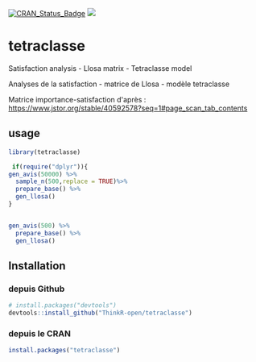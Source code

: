 [![CRAN_Status_Badge](http://www.r-pkg.org/badges/version/tetraclasse)](https://cran.r-project.org/package=tetraclasse)
[![](http://cranlogs.r-pkg.org/badges/tetraclasse)](https://cran.r-project.org/package=tetraclasse)


# tetraclasse
Satisfaction analysis - Llosa matrix - Tetraclasse model

Analyses de la satisfaction - matrice de Llosa - modèle tetraclasse 

Matrice importance-satisfaction d'après :
<https://www.jstor.org/stable/40592578?seq=1#page_scan_tab_contents>


## usage
```R
library(tetraclasse)

 if(require("dplyr")){
gen_avis(50000) %>%
  sample_n(500,replace = TRUE)%>%
  prepare_base() %>%
  gen_llosa()
}


gen_avis(500) %>%
  prepare_base() %>%
  gen_llosa()

```




## Installation


### depuis Github
```R
# install.packages("devtools")
devtools::install_github("ThinkR-open/tetraclasse")
```

### depuis le CRAN
```R
install.packages("tetraclasse")
```

